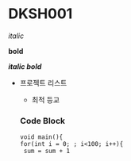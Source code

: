 # DKSH001

*italic* 

**bold**

***italic bold***

* 프로젝트 리스트
  * 최적 등교
  
  ### Code Block
  
  ~~~
  void main(){
  for(int i = 0; ; i<100; i++){
   sum = sum + 1
  ~~~
